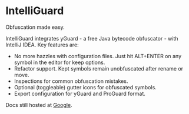 IntelliGuard
============

Obfuscation made easy.

IntelliGuard integrates yGuard - a free Java bytecode obfuscator - with IntelliJ IDEA. Key features are:

* No more hazzles with configuration files. Just hit ALT+ENTER on any symbol in the editor for keep options.
* Refactor support. Kept symbols remain unobfuscated after rename or move.
* Inspections for common obfuscation mistakes.
* Optional (toggleable) gutter icons for obfuscated symbols.
* Export configuration for yGuard and ProGuard format.

Docs still hosted at [Google](http://code.google.com/p/intelliguard/).
